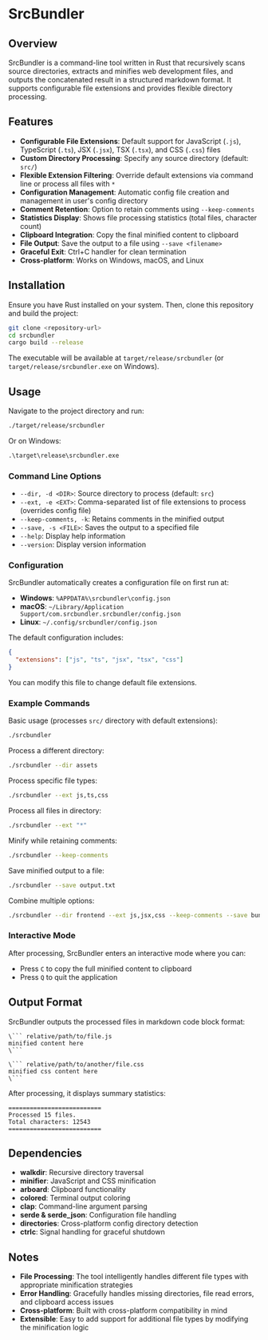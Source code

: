 # SrcBundler

## Overview
SrcBundler is a command-line tool written in Rust that recursively scans source directories, extracts and minifies web development files, and outputs the concatenated result in a structured markdown format. It supports configurable file extensions and provides flexible directory processing.

## Features
- **Configurable File Extensions**: Default support for JavaScript (`.js`), TypeScript (`.ts`), JSX (`.jsx`), TSX (`.tsx`), and CSS (`.css`) files
- **Custom Directory Processing**: Specify any source directory (default: `src/`)
- **Flexible Extension Filtering**: Override default extensions via command line or process all files with `*`
- **Configuration Management**: Automatic config file creation and management in user's config directory
- **Comment Retention**: Option to retain comments using `--keep-comments`
- **Statistics Display**: Shows file processing statistics (total files, character count)
- **Clipboard Integration**: Copy the final minified content to clipboard
- **File Output**: Save the output to a file using `--save <filename>`
- **Graceful Exit**: Ctrl+C handler for clean termination
- **Cross-platform**: Works on Windows, macOS, and Linux

## Installation
Ensure you have Rust installed on your system. Then, clone this repository and build the project:

```sh
git clone <repository-url>
cd srcbundler
cargo build --release
```

The executable will be available at `target/release/srcbundler` (or `target/release/srcbundler.exe` on Windows).

## Usage
Navigate to the project directory and run:

```sh
./target/release/srcbundler
```

Or on Windows:
```cmd
.\target\release\srcbundler.exe
```

### Command Line Options
- `--dir, -d <DIR>`: Source directory to process (default: `src`)
- `--ext, -e <EXT>`: Comma-separated list of file extensions to process (overrides config file)
- `--keep-comments, -k`: Retains comments in the minified output
- `--save, -s <FILE>`: Saves the output to a specified file
- `--help`: Display help information
- `--version`: Display version information

### Configuration
SrcBundler automatically creates a configuration file on first run at:
- **Windows**: `%APPDATA%\srcbundler\config.json`
- **macOS**: `~/Library/Application Support/com.srcbundler.srcbundler/config.json`
- **Linux**: `~/.config/srcbundler/config.json`

The default configuration includes:
```json
{
  "extensions": ["js", "ts", "jsx", "tsx", "css"]
}
```

You can modify this file to change default file extensions.

### Example Commands

Basic usage (processes `src/` directory with default extensions):
```sh
./srcbundler
```

Process a different directory:
```sh
./srcbundler --dir assets
```

Process specific file types:
```sh
./srcbundler --ext js,ts,css
```

Process all files in directory:
```sh
./srcbundler --ext "*"
```

Minify while retaining comments:
```sh
./srcbundler --keep-comments
```

Save minified output to a file:
```sh
./srcbundler --save output.txt
```

Combine multiple options:
```sh
./srcbundler --dir frontend --ext js,jsx,css --keep-comments --save bundle.txt
```

### Interactive Mode
After processing, SrcBundler enters an interactive mode where you can:
- Press `C` to copy the full minified content to clipboard
- Press `Q` to quit the application

## Output Format
SrcBundler outputs the processed files in markdown code block format:

```
\``` relative/path/to/file.js
minified content here
\```

\``` relative/path/to/another/file.css
minified css content here
\```
```

After processing, it displays summary statistics:
```
==========================
Processed 15 files.
Total characters: 12543
==========================
```

## Dependencies
- **walkdir**: Recursive directory traversal
- **minifier**: JavaScript and CSS minification
- **arboard**: Clipboard functionality
- **colored**: Terminal output coloring
- **clap**: Command-line argument parsing
- **serde & serde_json**: Configuration file handling
- **directories**: Cross-platform config directory detection
- **ctrlc**: Signal handling for graceful shutdown

## Notes
- **File Processing**: The tool intelligently handles different file types with appropriate minification strategies
- **Error Handling**: Gracefully handles missing directories, file read errors, and clipboard access issues
- **Cross-platform**: Built with cross-platform compatibility in mind
- **Extensible**: Easy to add support for additional file types by modifying the minification logic

